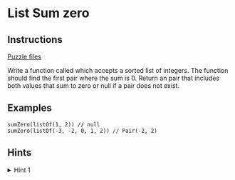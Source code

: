 # List Sum zero

## Instructions

[Puzzle files](.)

Write a function called which accepts a sorted list of integers. The function should find the first pair where the sum is 0. Return an
pair that includes both values that sum to zero or null if a pair does not exist.


## Examples

```
sumZero(listOf(1, 2)) // null
sumZero(listOf(-3, -2, 0, 1, 2)) // Pair(-2, 2)
```

## Hints

<details>
<summary>Hint 1</summary>
Use double pointer
</details>
